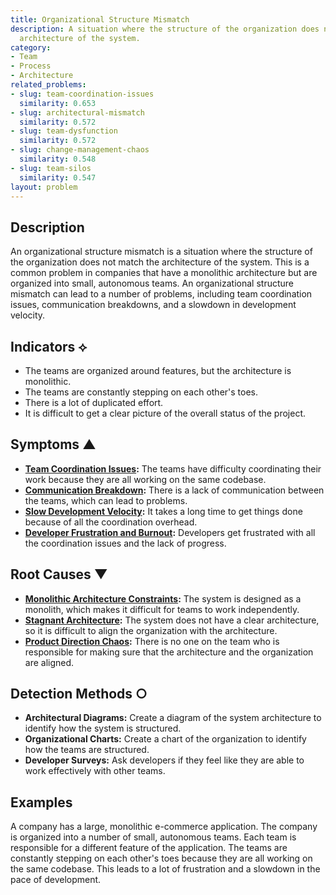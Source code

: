 ```yaml
---
title: Organizational Structure Mismatch
description: A situation where the structure of the organization does not match the
  architecture of the system.
category:
- Team
- Process
- Architecture
related_problems:
- slug: team-coordination-issues
  similarity: 0.653
- slug: architectural-mismatch
  similarity: 0.572
- slug: team-dysfunction
  similarity: 0.572
- slug: change-management-chaos
  similarity: 0.548
- slug: team-silos
  similarity: 0.547
layout: problem
---
```


## Description
An organizational structure mismatch is a situation where the structure of the organization does not match the architecture of the system. This is a common problem in companies that have a monolithic architecture but are organized into small, autonomous teams. An organizational structure mismatch can lead to a number of problems, including team coordination issues, communication breakdowns, and a slowdown in development velocity.

## Indicators ⟡
- The teams are organized around features, but the architecture is monolithic.
- The teams are constantly stepping on each other's toes.
- There is a lot of duplicated effort.
- It is difficult to get a clear picture of the overall status of the project.

## Symptoms ▲
- **[Team Coordination Issues](team-coordination-issues.md):** The teams have difficulty coordinating their work because they are all working on the same codebase.
- **[Communication Breakdown](communication-breakdown.md):** There is a lack of communication between the teams, which can lead to problems.
- **[Slow Development Velocity](slow-development-velocity.md):** It takes a long time to get things done because of all the coordination overhead.
- **[Developer Frustration and Burnout](developer-frustration-and-burnout.md):** Developers get frustrated with all the coordination issues and the lack of progress.

## Root Causes ▼
- **[Monolithic Architecture Constraints](monolithic-architecture-constraints.md):** The system is designed as a monolith, which makes it difficult for teams to work independently.
- **[Stagnant Architecture](stagnant-architecture.md):** The system does not have a clear architecture, so it is difficult to align the organization with the architecture.
- **[Product Direction Chaos](product-direction-chaos.md):** There is no one on the team who is responsible for making sure that the architecture and the organization are aligned.

## Detection Methods ○
- **Architectural Diagrams:** Create a diagram of the system architecture to identify how the system is structured.
- **Organizational Charts:** Create a chart of the organization to identify how the teams are structured.
- **Developer Surveys:** Ask developers if they feel like they are able to work effectively with other teams.

## Examples
A company has a large, monolithic e-commerce application. The company is organized into a number of small, autonomous teams. Each team is responsible for a different feature of the application. The teams are constantly stepping on each other's toes because they are all working on the same codebase. This leads to a lot of frustration and a slowdown in the pace of development.
